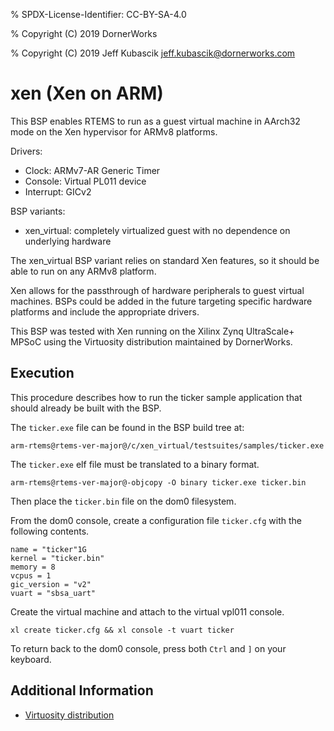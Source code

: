 % SPDX-License-Identifier: CC-BY-SA-4.0

% Copyright (C) 2019 DornerWorks

% Copyright (C) 2019 Jeff Kubascik <jeff.kubascik@dornerworks.com>

# xen (Xen on ARM)

This BSP enables RTEMS to run as a guest virtual machine in AArch32 mode on the
Xen hypervisor for ARMv8 platforms.

Drivers:

- Clock: ARMv7-AR Generic Timer
- Console: Virtual PL011 device
- Interrupt: GICv2

BSP variants:

- xen_virtual: completely virtualized guest with no dependence on underlying
  hardware

The xen_virtual BSP variant relies on standard Xen features, so it should be
able to run on any ARMv8 platform.

Xen allows for the passthrough of hardware peripherals to guest virtual
machines. BSPs could be added in the future targeting specific hardware
platforms and include the appropriate drivers.

This BSP was tested with Xen running on the Xilinx Zynq UltraScale+ MPSoC using
the Virtuosity distribution maintained by DornerWorks.

## Execution

This procedure describes how to run the ticker sample application that should
already be built with the BSP.

The `ticker.exe` file can be found in the BSP build tree at:

```none
arm-rtems@rtems-ver-major@/c/xen_virtual/testsuites/samples/ticker.exe
```

The `ticker.exe` elf file must be translated to a binary format.

```none
arm-rtems@rtems-ver-major@-objcopy -O binary ticker.exe ticker.bin
```

Then place the `ticker.bin` file on the dom0 filesystem.

From the dom0 console, create a configuration file `ticker.cfg` with the
following contents.

```none
name = "ticker"1G
kernel = "ticker.bin"
memory = 8
vcpus = 1
gic_version = "v2"
vuart = "sbsa_uart"
```

Create the virtual machine and attach to the virtual vpl011 console.

```none
xl create ticker.cfg && xl console -t vuart ticker
```

To return back to the dom0 console, press both `Ctrl` and `]` on your
keyboard.

## Additional Information

- [Virtuosity distribution](https://dornerworks.com/xen/virtuosity)
